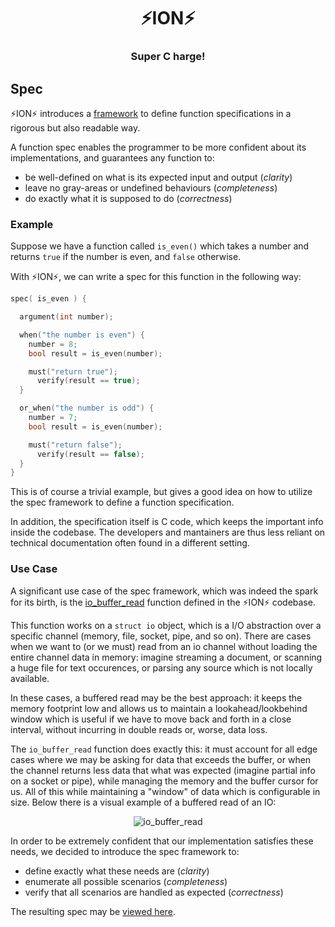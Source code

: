 <div align="center">
  <h1>⚡️ION⚡️</h1>
  <h3>Super C harge!</h3>
</div>

## Spec

⚡️ION⚡️ introduces a [framework](../src/spec/framework.h) to define function
specifications in a rigorous but also readable way.

A function spec enables the programmer to be more confident about its implementations,
and guarantees any function to:

- be well-defined on what is its expected input and output (*clarity*)
- leave no gray-areas or undefined behaviours (*completeness*)
- do exactly what it is supposed to do (*correctness*)

### Example

Suppose we have a function called `is_even()` which takes a number and returns `true`
if the number is even, and `false` otherwise.

With ⚡️ION⚡️, we can write a spec for this function in the following way:

```c
spec( is_even ) {

  argument(int number);

  when("the number is even") {
    number = 8;
    bool result = is_even(number);

    must("return true");
      verify(result == true);
  }

  or_when("the number is odd") {
    number = 7;
    bool result = is_even(number);

    must("return false");
      verify(result == false);
  }
}
```

This is of course a trivial example, but gives a good idea on how to utilize the spec
framework to define a function specification.

In addition, the specification itself is C code, which keeps the important info inside
the codebase. The developers and mantainers are thus less reliant on technical
documentation often found in a different setting.

### Use Case

A significant use case of the spec framework, which was indeed the spark for its birth,
is the [io_buffer_read](../src/ion/functions/io_buffer_read.c) function defined in the
⚡️ION⚡️ codebase.

This function works on a `struct io` object, which is a I/O abstraction over a specific
channel (memory, file, socket, pipe, and so on). There are cases when we want to
(or we must) read from an io channel without loading the entire channel data in memory:
imagine streaming a document, or scanning a huge file for text occurences, or parsing
any source which is not locally available.

In these cases, a buffered read may be the best approach: it keeps the memory footprint
low and allows us to maintain a lookahead/lookbehind window which is useful if we have
to move back and forth in a close interval, without incurring in double reads or, worse,
data loss.

The `io_buffer_read` function does exactly this: it must account for all edge cases
where we may be asking for data that exceeds the buffer, or when the channel returns
less data that what was expected (imagine partial info on a socket or pipe), while
managing the memory and the buffer cursor for us. All of this while maintaining a
"window" of data which is configurable in size. Below there is a visual example of a
buffered read of an IO:

<div align="center">
  <img src="io_buffer_read.gif" title="io_buffer_read"/>
</div>

In order to be extremely confident that our implementation satisfies these needs, we
decided to introduce the spec framework to:

- define exactly what these needs are (*clarity*)
- enumerate all possible scenarios (*completeness*)
- verify that all scenarios are handled as expected (*correctness*)

The resulting spec may be [viewed here](../src/spec/io_buffer_read.c).
